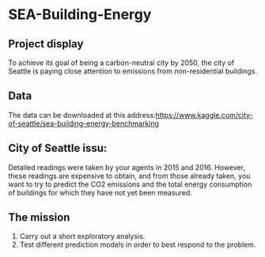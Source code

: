 # SEA-Building-Energy

## Project display
To achieve its goal of being a carbon-neutral city by 2050, the city of Seattle is paying close attention to emissions from non-residential buildings.

## Data
The data can be downloaded at this address:https://www.kaggle.com/city-of-seattle/sea-building-energy-benchmarking

## City of Seattle issu:
Detailed readings were taken by your agents in 2015 and 2016. However, these readings are expensive to obtain, and from those already taken, you want to try to predict the CO2 emissions and the total energy consumption of buildings for which they have not yet been measured.

## The mission
1. Carry out a short exploratory analysis.
2. Test different prediction models in order to best respond to the problem.
